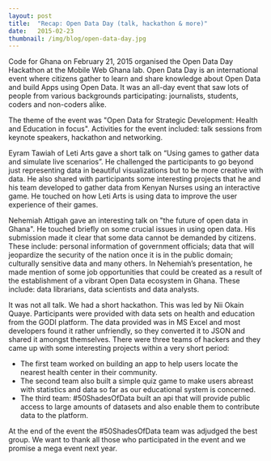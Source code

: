 ```yaml
---
layout: post 
title:  "Recap: Open Data Day (talk, hackathon & more)"
date:   2015-02-23 
thumbnail: /img/blog/open-data-day.jpg
---
```


Code  for Ghana on February 21, 2015 organised the Open Data Day Hackathon at the Mobile Web Ghana lab. Open Data Day is an international event where citizens gather to learn and share knowledge about Open Data and build Apps using Open Data. It was an all-day event that saw lots of people from various backgrounds participating: journalists, students, coders and non-coders alike.


The theme of the event was "Open Data for Strategic Development: Health and Education in focus". Activities for the event included: talk sessions from keynote speakers, hackathon and networking.


Eyram Tawiah of Leti Arts gave a short talk on “Using games to gather data and simulate live scenarios”. He challenged the participants to go beyond just representing data in beautiful visualizations but to be more creative with data. He also shared with participants some interesting projects that he and his team developed to gather data from Kenyan Nurses using an interactive game. He touched on how Leti Arts is using data to improve the user experience of their games.


Nehemiah Attigah gave an interesting talk on "the future of open data in Ghana". He touched briefly on some crucial issues in using open data. His submission made it clear that some data cannot be demanded by citizens. These include: personal information of government officials; data that will jeopardize the security of the nation once it is in the public domain; culturally sensitive data and many others. In Nehemiah’s presentation, he made mention of some job opportunities that could be created as a result of the establishment of a vibrant Open Data ecosystem in Ghana. These include: data librarians, data scientists and data analysts.


It was not all talk. We had a short hackathon. This was led by Nii Okain Quaye. Participants were provided with data sets on health and education from the GODI platform. The data provided was in MS Excel and most developers found it rather unfriendly, so they converted it to JSON and shared it amongst themselves. There were three teams of hackers and they came up with some interesting projects within a very short period:

* The first team worked on building an app to help users locate the nearest health center in their community.
* The second team also built a simple quiz game to make users abreast with statistics and data so far as our educational system is concerned.
* The third team: #50ShadesOfData built an api that will provide public access to large amounts of datasets and also enable them to contribute data to the platform.


At the end of the event the #50ShadesOfData team was adjudged the best group. We want to thank all those who participated in the event and we promise a mega event next year.
